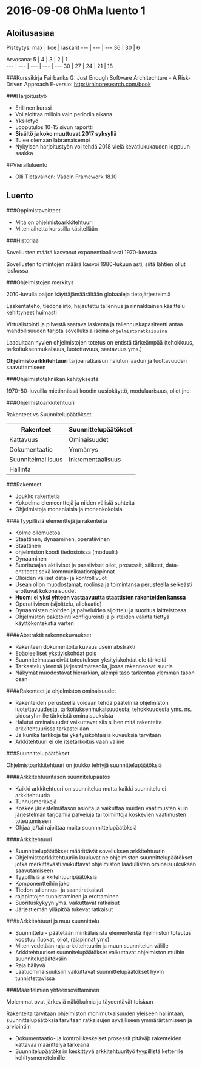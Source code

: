 2016-09-06 OhMa luento 1
========================

Aloitusasiaa
------------

Pisteytys:
max | koe | laskarit 
--- | --- | --- 
36  | 30  | 6

Arvosana:
5 | 4 | 3 | 2  | 1  
--- | --- | --- | --- | --- 
30 | 27 | 24 | 21 | 18 

###Kurssikirja
Fairbanks G: Just Enough Software Architechture - A Risk-Driven Approach
E-versio:
http://rhinoresearch.com/book
 
###Harjoitustyö
* Erillinen kurssi
* Voi aloittaa milloin vain periodin aikana
* Yksilötyö
* Lopputulos 10-15 sivun raportti
* **Sisältö ja koko muuttuvat 2017 syksyllä**
* Tulee olemaan labramaisempi
* Nykyisen harjoitustyön voi tehdä 2018 vielä kevätlukukauden loppuun saakka

##Vierailuluento
* Olli Tietäväinen: Vaadin Framework 18.10

Luento
------

###Oppimistavoitteet
* Mitä on ohjelmistoarkkitehtuuri
* Miten aihetta kurssilla käsitellään

###Historiaa

Sovellusten määrä kasvanut exponentiaalisesti 1970-luvusta

Sovellusten toimintojen määrä kasvoi 1980-lukuun asti, siitä lähtien ollut laskussa

###Ohjelmistojen merkitys

2010-luvulla paljon käyttäjämäärältään globaaleja tietojärjestelmiä

Laskentateho, tiedonsiirto, hajautettu tallennus ja rinnakkainen käsittelu kehittyneet huimasti

Virtualistointi ja pilvestä saatava laskenta ja tallennuskapasiteetti antaa mahdollisuuden tarjota sovelluksia isoina `ohjelmistoratkaisuina`

Laadultaan hyvien ohjelmistojen totetus on entistä tärkeämpää (tehokkuus, tarkoituksenmukaisuus, luotettavuus, saatavuus yms.)

**Ohjelmistoarkkitehtuuri** tarjoa ratkaisun halutun laadun ja tuottavuuden saavuttamiseen

###Ohjelmistotekniikan kehityksestä

1970-80-luvuilla mietinnässä koodin uusiokäyttö, modulaarisuus, oliot jne.

###Ohjelmistoarkkitehtuuri

Rakenteet vs Suunnitelupäätökset

| Rakenteet           | Suunnittelupäätökset |
| --- | --- |
| Kattavuus           | Ominaisuudet         |
| Dokumentaatio       | Ymmärrys             |
| Suunnitelmallisuus  | Inkrementaalisuus    |
| Hallinta            |                      |

###Rakenteet

* Joukko rakentetia
* Kokoelma elemeenttejä ja niiden välisiä suhteita
* Ohjelmistoja monenlaisia ja monenkokoisia

####Tyypillisiä elementtejä ja rakenteita
* Kolme ollomuotoa
 * Staattinen, dynaaminen, operatiivinen
* Staattinen 
 * ohjelmiston koodi tiedostoissa (moduulit)
* Dynaaminen
 * Suoritusajan aktiiviset ja passiiviset oliot, prosessit, säikeet, data-entiteetit sekä kommunikaatiorajapinnat
 * Olioiden väliset data- ja kontrollivuot
 * Usean olion muodostamat, roolinsa ja toimintansa perusteella selkeästi erottuvat kokonaisuudet
 * **Huom: ei yksi yhteen vastaavuutta staattisten rakenteiden kanssa**
* Operatiivinen (sijoittelu, allokaatio)
 * Dynaamisten oloitden ja palveluiden sijoittelu ja suoritus laitteistossa
 * Ohjelmiston paketointi konfigurointi ja piirteiden valinta tiettyä käyttökontekstia varten

####Abstraktit rakennekuvaukset
* Rakenteen dokumentoitu kuvaus usein abstrakti
 * Epäoleelliset ykstiyiskohdat pois
 * Suunnitelmassa eivät toteutuksen yksityiskohdat ole tärkeitä
 * Tarkastelu yleensä järjestelmätasolla, jossa rakenneosat suuria
 * Näkymät muodostavat hierarkian, alempi taso tarkentaa ylemmän tason osan

####Rakenteet ja ohjelmiston ominaisuudet
* Rakenteiden perusteella voidaan tehdä päätelmiä ohjelmiston luotettavuudesta, tarkoituksenmukaisuudesta, tehokkuudesta yms. ns. sidosryhmille tärkeistä ominaisuuksista
* Halutut ominaisuudet vaikuttavat siis siihen mitä rakenteita arkkitehtuurissa tarkastellaan
 * Ja kunika tarkkoja tai yksityiskohtaisia kuvauksia tarvitaan
* Arkkitehtuuri ei ole itsetarkoitus vaan väline

###Suunnittelupäätökset

Ohjelmistoarkkitehtuuri on joukko tehtyjä suunnittelupäätöksiä

####Arkkitehtuuritason suunnitelupäätös
* Kaikki arkkitehtuuri on suunnitelua mutta kaikki suunnitelu ei arkkitehtuuria
* Tunnusmerkkejä
 * Koskee järjestelmätason asioita ja vaikuttaa muiden vaatimusten kuin järjestelmän tarjoamia palveluja tai toimintoja koskevien vaatimusten toteutumiseen
 * Ohjaa ja/tai rajoittaa muita suunnnittelupäätöksiä

####Arkkitehtuuri
* Suunnittelupäätökset määrittävät sovelluksen arkkitehtuurin
* Ohjelmistoarkkitehtuuriin kuuluvat ne ohjelmiston suunnittelupäätökset jotka merkittävästi vaikuttavat ohjelmiston laadullisten ominaisuuksiksen saavutamiseen
* Tyypillisiä arkkitehtuuripäätöksiä
 * Komponentteihin jako
 * Tiedon tallennus- ja saantiratkaisut
 * rajapintojen tunnistaminen ja erottaminen
 * Suorituskykyyn yms. vaikuttavat ratkaisut
 * Järjestlemän ylläpitöä tukevat ratkaisut

####Arkkitehtuuri ja muu suunnittelu
* Suunnittelu - päätetään minkälaisista elementeistä ihjelmiston toteutus koostuu (luokat, oliot, rajapinnat yms)
* Miten vedetään raja arkkitehtuurin ja muun suunnitelun välille
* Arkkitehtuuriset suunnitelupäätökset vaikuttavat ohjelmiston muihin suunnitelupäätöksiin
* Raja häilyvä
* Laatuominaisuuksiin vaikuttavat suunnittelupäätökset hyvin tunnistettavissa

###Määritelmien yhteensovittaminen

Molemmat ovat järkeviä näkökulmia ja täydentävät toisiaan

Rakenteita tarvitaan ohjelmiston monimutkaisuuden yleiseen hallintaan, suunnittelupäätöksia tarvitaan ratkaisujen syvälliseen ymmärärtämiseen ja arviointiin
* Dokumentaatio- ja kontrollikeskeiset prosessit pitäväþ rakenteiden kattavaa määrittelyä tärkeänä
* Suunnitelupäätöksiin keskittyvä arkkitehtuurityö tyypillistä ketterille kehitysmenetelmille 
